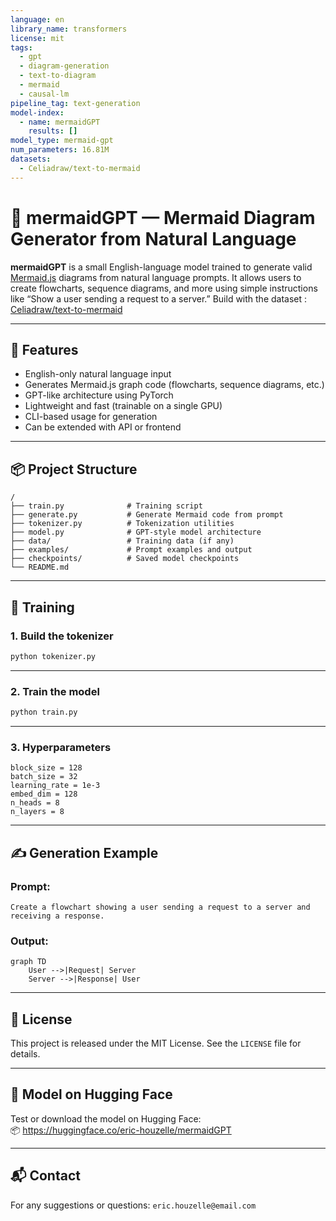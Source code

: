 ```yaml
---
language: en
library_name: transformers
license: mit
tags:
  - gpt
  - diagram-generation
  - text-to-diagram
  - mermaid
  - causal-lm
pipeline_tag: text-generation
model-index:
  - name: mermaidGPT
    results: []
model_type: mermaid-gpt
num_parameters: 16.81M
datasets:
  - Celiadraw/text-to-mermaid
---
```


# 🧠 mermaidGPT — Mermaid Diagram Generator from Natural Language

**mermaidGPT** is a small English-language model trained to generate valid [Mermaid.js](https://mermaid-js.github.io/) diagrams from natural language prompts. It allows users to create flowcharts, sequence diagrams, and more using simple instructions like “Show a user sending a request to a server.”
Build with the dataset : [Celiadraw/text-to-mermaid](https://huggingface.co/datasets/Celiadraw/text-to-mermaid)

---

## 🧰 Features

- English-only natural language input
- Generates Mermaid.js graph code (flowcharts, sequence diagrams, etc.)
- GPT-like architecture using PyTorch
- Lightweight and fast (trainable on a single GPU)
- CLI-based usage for generation
- Can be extended with API or frontend

---

## 📦 Project Structure

```
/
├── train.py              # Training script
├── generate.py           # Generate Mermaid code from prompt
├── tokenizer.py          # Tokenization utilities
├── model.py              # GPT-style model architecture
├── data/                 # Training data (if any)
├── examples/             # Prompt examples and output
├── checkpoints/          # Saved model checkpoints
└── README.md
```

---

## 🚀 Training

### 1. Build the tokenizer

```bash
python tokenizer.py
```

---

### 2. Train the model

```bash
python train.py
```

---

### 3. Hyperparameters

```
block_size = 128
batch_size = 32
learning_rate = 1e-3
embed_dim = 128
n_heads = 8
n_layers = 8
```

---

## ✍️ Generation Example

### Prompt:
```
Create a flowchart showing a user sending a request to a server and receiving a response.
```

### Output:
```mermaid
graph TD
    User -->|Request| Server
    Server -->|Response| User
```

---

## 📄 License

This project is released under the MIT License. See the `LICENSE` file for details.

---

## 🤗 Model on Hugging Face

Test or download the model on Hugging Face:  
📦 https://huggingface.co/eric-houzelle/mermaidGPT

---

## 📬 Contact

For any suggestions or questions: `eric.houzelle@email.com`
